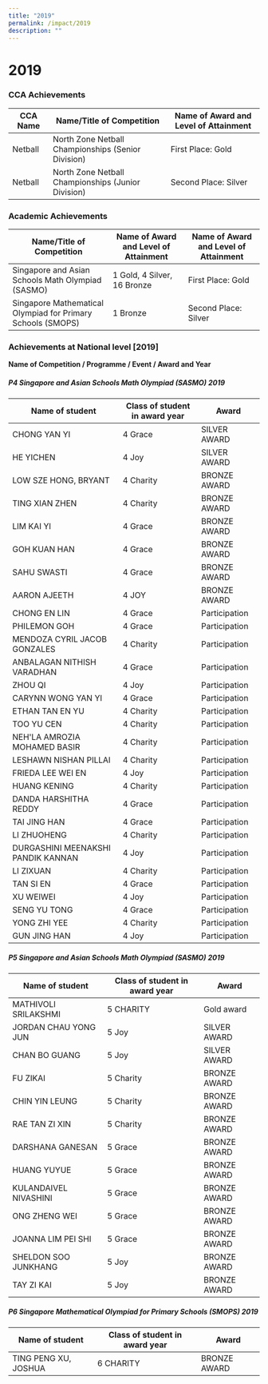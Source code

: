 ```yaml
---
title: "2019"
permalink: /impact/2019
description: ""
---
```

# **2019**

### CCA Achievements

| CCA Name  	| Name/Title of Competition  	| Name of Award and Level of Attainment  	|
|---	|---	|---	|
| Netball 	| North Zone Netball Championships (Senior Division) 	| First Place: Gold 	|
| Netball 	| North Zone Netball Championships (Junior Division) 	| Second Place: Silver 	|

### Academic Achievements

| Name/Title of Competition  	| Name of Award and Level of Attainment  	| Name of Award and Level of Attainment  	|
|---	|---	|---	|
| Singapore and Asian Schools Math Olympiad (SASMO) 	| 1 Gold, 4 Silver, 16 Bronze 	| First Place: Gold 	|
| Singapore Mathematical Olympiad for Primary Schools (SMOPS) 	| 1 Bronze 	| Second Place: Silver 	|


### Achievements at National level \[2019\]

**Name of Competition / Programme  / Event / Award and Year**

##### P4 Singapore and Asian Schools Math Olympiad (SASMO) 2019

| Name of student 	| Class of student in award year 	| Award 	|
|---	|---	|---	|
| CHONG YAN YI 	| 4 Grace 	| SILVER AWARD 	|
| HE YICHEN 	| 4 Joy 	| SILVER AWARD 	|
| LOW SZE HONG, BRYANT 	| 4 Charity 	| BRONZE AWARD 	|
| TING XIAN ZHEN 	| 4 Charity 	| BRONZE AWARD 	|
| LIM KAI YI 	| 4 Grace 	| BRONZE AWARD 	|
| GOH KUAN HAN 	| 4 Grace 	| BRONZE AWARD 	|
| SAHU SWASTI 	| 4 Grace 	| BRONZE AWARD 	|
| AARON AJEETH 	| 4 JOY 	| BRONZE AWARD 	|
| CHONG EN LIN 	| 4 Grace 	| Participation 	|
| PHILEMON GOH 	| 4 Grace 	| Participation 	|
| MENDOZA CYRIL JACOB GONZALES 	| 4 Charity 	| Participation 	|
| ANBALAGAN NITHISH VARADHAN 	| 4 Grace 	| Participation 	|
| ZHOU QI 	| 4 Joy 	| Participation 	|
| CARYNN WONG YAN YI 	| 4 Grace 	| Participation 	|
| ETHAN TAN EN YU 	| 4 Charity 	| Participation 	|
| TOO YU CEN 	| 4 Charity 	| Participation 	|
| NEH'LA AMROZIA MOHAMED BASIR 	| 4 Charity 	| Participation 	|
| LESHAWN NISHAN PILLAI 	| 4 Charity 	| Participation 	|
| FRIEDA LEE WEI EN 	| 4 Joy 	| Participation 	|
| HUANG KENING 	| 4 Charity 	| Participation 	|
| DANDA HARSHITHA REDDY 	| 4 Grace 	| Participation 	|
| TAI JING HAN 	| 4 Grace 	| Participation 	|
| LI ZHUOHENG 	| 4 Charity 	| Participation 	|
| DURGASHINI MEENAKSHI PANDIK KANNAN 	| 4 Joy 	| Participation 	|
| LI ZIXUAN 	| 4 Charity 	| Participation 	|
| TAN SI EN 	| 4 Grace 	| Participation 	|
| XU WEIWEI 	| 4 Joy 	| Participation 	|
| SENG YU TONG 	| 4 Grace 	| Participation 	|
| YONG ZHI YEE 	| 4 Charity 	| Participation 	|
| GUN JING HAN 	| 4 Joy 	| Participation 	|


##### P5 Singapore and Asian Schools Math Olympiad (SASMO) 2019

| Name of student 	| Class of student in award year 	| Award 	|
|---	|---	|---	|
| MATHIVOLI SRILAKSHMI 	| 5 CHARITY 	| Gold award 	|
| JORDAN CHAU YONG JUN 	| 5 Joy 	| SILVER AWARD 	|
| CHAN BO GUANG 	| 5 Joy 	| SILVER AWARD 	|
| FU ZIKAI 	| 5 Charity 	| BRONZE AWARD 	|
| CHIN YIN LEUNG 	| 5 Charity 	| BRONZE AWARD 	|
| RAE TAN ZI XIN 	| 5 Charity 	| BRONZE AWARD 	|
| DARSHANA GANESAN 	| 5 Grace 	| BRONZE AWARD 	|
| HUANG YUYUE 	| 5 Grace 	| BRONZE AWARD 	|
| KULANDAIVEL NIVASHINI 	| 5 Grace 	| BRONZE AWARD 	|
| ONG ZHENG WEI 	| 5 Grace 	| BRONZE AWARD 	|
| JOANNA LIM PEI SHI 	| 5 Grace 	| BRONZE AWARD 	|
| SHELDON SOO JUNKHANG 	| 5 Joy 	| BRONZE AWARD 	|
| TAY ZI KAI 	| 5 Joy 	| BRONZE AWARD 	|


##### P6 Singapore Mathematical Olympiad for Primary Schools (SMOPS) 2019

| Name of student 	| Class of student in award year 	| Award 	|
|---	|---	|---	|
| TING PENG XU, JOSHUA 	| 6 CHARITY 	| BRONZE AWARD 	|